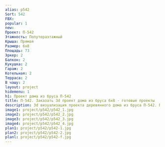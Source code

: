 ```yaml
---
alias: p542
Sort: 542
FBX: 
popular: 1
new: 
Проект: П-542
Этажность: Полутораэтажный
Крыша: Прямая
Размер: 6х8
Площадь: 73
Эркер: 2
Балкон: 2
Кукушка: 2
Гараж: 2
Котельная: 2
Терраса: 2
В чашу: 2
layout: project
hidemenu: 1
h1: Проект дома из бруса П-542
title: П-542. Заказать 3d проект дома из бруса 6х8 - готовые проекты
description: 3d визуализация проекта деревянного дома из бруса П-542. Площадь 73 м2, размер 6х8. Вы можете внести любые изменения в проект.
image1: project/p542/p542_1.jpg
image2: project/p542/p542_2.jpg
image3: project/p542/p542_3.jpg
image4: project/p542/p542_4.jpg
plan1: project/p542/p542-1.jpg
plan2: project/p542/p542-2.jpg
planl: project/p542/p542-f.jpg
---
```

